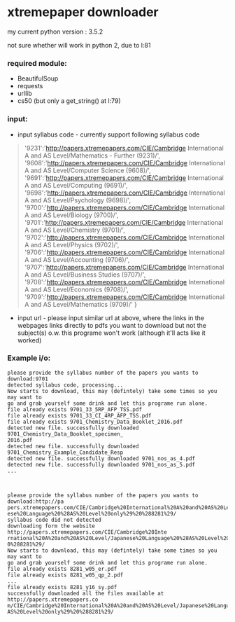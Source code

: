 # xtremepaper downloader

my current python version : 3.5.2

not sure whether will work in python 2, due to l:81

### required module:
* BeautifulSoup
* requests
* urllib
* cs50 (but only a get_string() at l:79)
  
### input:
* input syllabus code - currently support following syllabus code
>'9231':'http://papers.xtremepapers.com/CIE/Cambridge International A and AS Level/Mathematics - Further (9231)/',
	'9608':'http://papers.xtremepapers.com/CIE/Cambridge International A and AS Level/Computer Science (9608)/',
	'9691':'http://papers.xtremepapers.com/CIE/Cambridge International A and AS Level/Computing (9691)/',
	'9698':'http://papers.xtremepapers.com/CIE/Cambridge International A and AS Level/Psychology (9698)/',
	'9700':'http://papers.xtremepapers.com/CIE/Cambridge International A and AS Level/Biology (9700)/',
	'9701':'http://papers.xtremepapers.com/CIE/Cambridge International A and AS Level/Chemistry (9701)/',
	'9702':'http://papers.xtremepapers.com/CIE/Cambridge International A and AS Level/Physics (9702)/',
	'9706':'http://papers.xtremepapers.com/CIE/Cambridge International A and AS Level/Accounting (9706)/',
	'9707':'http://papers.xtremepapers.com/CIE/Cambridge International A and AS Level/Business Studies (9707)/',
	'9708':'http://papers.xtremepapers.com/CIE/Cambridge International A and AS Level/Economics (9708)/',
	'9709':'http://papers.xtremepapers.com/CIE/Cambridge International A and AS Level/Mathematics (9709)/'
}
* input url - please input similar url at above, where the links in the webpages links directly to pdfs you want to download but not the subject(s) o.w. this programe won't work (although it'll acts like it worked)

### Example i/o:

    please provide the syllabus number of the papers you wants to download:9701
    detected syllabus code, processing...
    Now starts to download, this may (defintely) take some times so you may want to
    go and grab yourself some drink and let this programe run alone.
    file already exists 9701_33_5RP_AFP_TSS.pdf
    file already exists 9701_33_CI_4RP_AFP_TSS.pdf
    file already exists 9701_Chemistry_Data_Booklet_2016.pdf
    detected new file. successfully downloaded 9701_Chemistry_Data_Booklet_specimen_
    2016.pdf
    detected new file. successfully downloaded 9701_Chemistry_Example_Candidate_Resp
    detected new file. successfully downloaded 9701_nos_as_4.pdf
    detected new file. successfully downloaded 9701_nos_as_5.pdf
    ...



    please provide the syllabus number of the papers you wants to download:http://pa
    pers.xtremepapers.com/CIE/Cambridge%20International%20A%20and%20AS%20Level/Japan
    ese%20Language%20%28AS%20Level%20only%29%20%288281%29/
    syllabus code did not detected
    downloading form the website http://papers.xtremepapers.com/CIE/Cambridge%20Inte
    rnational%20A%20and%20AS%20Level/Japanese%20Language%20%28AS%20Level%20only%29%2
    0%288281%29/
    Now starts to download, this may (defintely) take some times so you may want to
    go and grab yourself some drink and let this programe run alone.
    file already exists 8281_w05_er.pdf
    file already exists 8281_w05_qp_2.pdf
    ...
    file already exists 8281_y16_sy.pdf
    successfully downloaded all the files available at http://papers.xtremepapers.co
    m/CIE/Cambridge%20International%20A%20and%20AS%20Level/Japanese%20Language%20%28
    AS%20Level%20only%29%20%288281%29/
